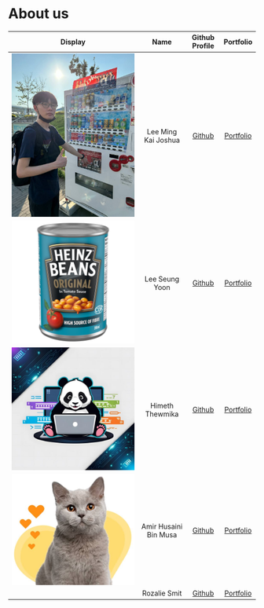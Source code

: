 # About us

Display |        Name         |               Github Profile               | Portfolio 
--------|:-------------------:|:------------------------------------------:|:---------:
![](pics/joshua.JPG) | Lee Ming Kai Joshua |  [Github](https://github.com/b1inmeister)  | [Portfolio](team/b1inmeister.md)
![](pics/sy.png) | Lee Seung Yoon |    [Github](https://github.com/LEESY02)    | [Portfolio](team/LEESY02.md)
![](pics/himeth.jpg) | Himeth Thewmika |  [Github](https://github.com/himethcodes)  | [Portfolio](team/himethcodes.md)
![](pics/amir.jpg) | Amir Husaini Bin Musa | [Github](https://github.com/amirhusaini06) | [Portfolio](team/amirhusaini06.md)
![]() | Rozalie Smit | [Github](https://github.com/rozaliesmit) | [Portfolio](team/rozaliesmit.md)
